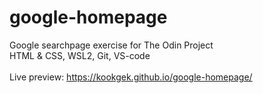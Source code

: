 # google-homepage
Google searchpage exercise for The Odin Project<br>
HTML & CSS, WSL2, Git, VS-code<br>
<br>
Live preview: https://kookgek.github.io/google-homepage/
